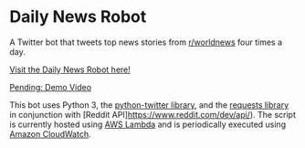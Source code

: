 # Daily News Robot
A Twitter bot that tweets top news stories from [r/worldnews](https://www.reddit.com/r/worldnews/) four times a day.

[Visit the Daily News Robot here!](https://twitter.com/DailyNewsRobot1)

[Pending: Demo Video]()

This bot uses Python 3, the [python-twitter library](https://python-twitter.readthedocs.io/en/latest/), and the [requests library](https://docs.python-requests.org/en/master/) in conjunction with [Reddit API]https://www.reddit.com/dev/api/). The script is currently hosted using [AWS Lambda](https://aws.amazon.com/lambda/) and is periodically executed using [Amazon CloudWatch](https://aws.amazon.com/cloudwatch/).
